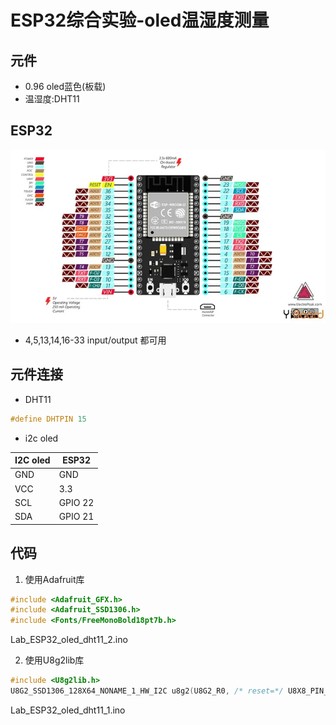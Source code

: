 # ESP32综合实验-oled温湿度测量

## 元件

* 0.96 oled蓝色(板载)
* 温湿度:DHT11

## ESP32 

![](img/esp32_pinout.jpg)

* 4,5,13,14,16-33 input/output 都可用

## 元件连接

* DHT11
```c
#define DHTPIN 15
```

* i2c oled  

|I2C oled|	ESP32|
|------|------|
|GND   | GND  |
|VCC   | 3.3  |
|SCL   | GPIO 22|
|SDA   | GPIO 21|

## 代码

1. 使用Adafruit库

```c
#include <Adafruit_GFX.h>
#include <Adafruit_SSD1306.h>
#include <Fonts/FreeMonoBold18pt7b.h>
```
Lab_ESP32_oled_dht11_2.ino

2. 使用U8g2lib库

```c
#include <U8g2lib.h>
U8G2_SSD1306_128X64_NONAME_1_HW_I2C u8g2(U8G2_R0, /* reset=*/ U8X8_PIN_NONE);
```

Lab_ESP32_oled_dht11_1.ino